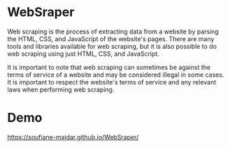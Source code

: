 # WebSraper


Web scraping is the process of extracting data from a website by parsing the HTML, CSS, and JavaScript of the website's pages. There are many tools and libraries available for web scraping, but it is also possible to do web scraping using just HTML, CSS, and JavaScript.

It is important to note that web scraping can sometimes be against the terms of service of a website and may be considered illegal in some cases. It is important to respect the website's terms of service and any relevant laws when performing web scraping.



# Demo
https://soufiane-majdar.github.io/WebSraper/
